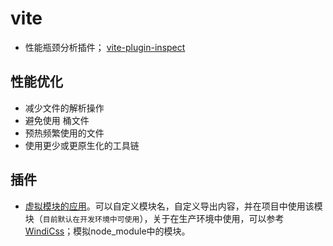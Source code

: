 # vite
- 性能瓶颈分析插件； [vite-plugin-inspect](https://github.com/antfu/vite-plugin-inspect) 

## 性能优化
- 减少文件的解析操作
- 避免使用 桶文件
- 预热频繁使用的文件
- 使用更少或更原生化的工具链

## 插件
- [虚拟模块的应用](https://cn.vitejs.dev/guide/api-plugin.html)。可以自定义模块名，自定义导出内容，并在项目中使用该模块（`目前默认在开发环境中可使用`），关于在生产环境中使用，可以参考[WindiCss](https://cn.windicss.org/guide/configuration.html)；模拟node_module中的模块。

